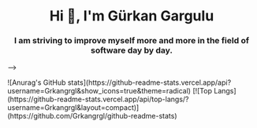 <h1 align="center">Hi 👋, I'm Gürkan Gargulu</h1>
<h3 align="center">I am striving to improve myself more and more in the field of software day by day.</h3>

-->

<div>
![Anurag's GitHub stats](https://github-readme-stats.vercel.app/api?username=Grkangrgl&show_icons=true&theme=radical)
[![Top Langs](https://github-readme-stats.vercel.app/api/top-langs/?username=Grkangrgl&layout=compact)](https://github.com/Grkangrgl/github-readme-stats)
</div>
